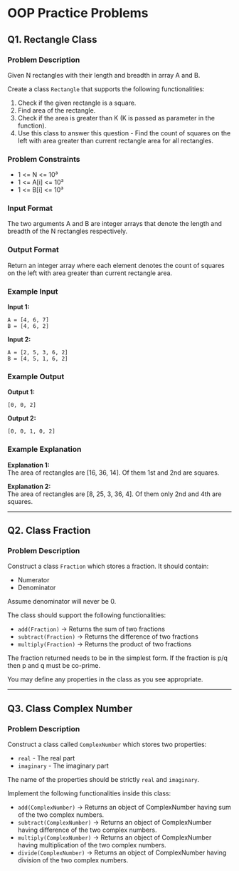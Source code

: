 # OOP Practice Problems

## Q1. Rectangle Class

### Problem Description
Given N rectangles with their length and breadth in array A and B.

Create a class `Rectangle` that supports the following functionalities:

1. Check if the given rectangle is a square.
2. Find area of the rectangle.
3. Check if the area is greater than K (K is passed as parameter in the function).
4. Use this class to answer this question - Find the count of squares on the left with area greater than current rectangle area for all rectangles.

### Problem Constraints
- 1 <= N <= 10³
- 1 <= A[i] <= 10³
- 1 <= B[i] <= 10³

### Input Format
The two arguments A and B are integer arrays that denote the length and breadth of the N rectangles respectively.

### Output Format
Return an integer array where each element denotes the count of squares on the left with area greater than current rectangle area.

### Example Input
**Input 1:**
```
A = [4, 6, 7]
B = [4, 6, 2]
```  
**Input 2:**
```
A = [2, 5, 3, 6, 2]
B = [4, 5, 1, 6, 2]
```  

### Example Output
**Output 1:**
```
[0, 0, 2]
```  
**Output 2:**
```
[0, 0, 1, 0, 2]
```  

### Example Explanation
**Explanation 1:**  
The area of rectangles are [16, 36, 14]. Of them 1st and 2nd are squares.

**Explanation 2:**  
The area of rectangles are [8, 25, 3, 36, 4]. Of them only 2nd and 4th are squares.

---

## Q2. Class Fraction

### Problem Description
Construct a class `Fraction` which stores a fraction. It should contain:

- Numerator
- Denominator

Assume denominator will never be 0.

The class should support the following functionalities:

- `add(Fraction)` -> Returns the sum of two fractions
- `subtract(Fraction)` -> Returns the difference of two fractions
- `multiply(Fraction)` -> Returns the product of two fractions

The fraction returned needs to be in the simplest form. If the fraction is p/q then p and q must be co-prime.

You may define any properties in the class as you see appropriate.

---

## Q3. Class Complex Number

### Problem Description
Construct a class called `ComplexNumber` which stores two properties:

- `real` - The real part
- `imaginary` - The imaginary part

The name of the properties should be strictly `real` and `imaginary`.

Implement the following functionalities inside this class:

- `add(ComplexNumber)` -> Returns an object of ComplexNumber having sum of the two complex numbers.
- `subtract(ComplexNumber)` -> Returns an object of ComplexNumber having difference of the two complex numbers.
- `multiply(ComplexNumber)` -> Returns an object of ComplexNumber having multiplication of the two complex numbers.
- `divide(ComplexNumber)` -> Returns an object of ComplexNumber having division of the two complex numbers.  
